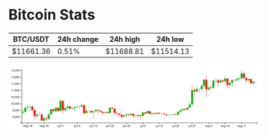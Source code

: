 # Bitcoin Stats

BTC/USDT|24h change|24h high|24h low|
|---|---|---|---|
|$11661.36|0.51%|$11688.81|$11514.13|

<img src="./chart.svg">
